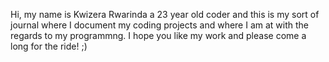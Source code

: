 Hi, my name is Kwizera Rwarinda a 23 year old coder and this is my sort of journal where I document my coding projects and where I am at with the regards to my programmng. 
I hope you like my work and please come a long for the ride! ;)
